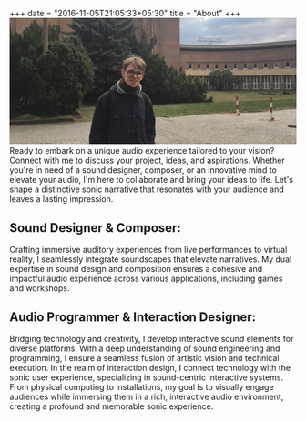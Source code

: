 +++
date = "2016-11-05T21:05:33+05:30"
title = "About"
+++
![](./LCBerlin-cropped.jpeg)
Ready to embark on a unique audio experience tailored to your vision? Connect with me to discuss your project, ideas, and aspirations. Whether you're in need of a sound designer, composer, or an innovative mind to elevate your audio, I'm here to collaborate and bring your ideas to life. Let's shape a distinctive sonic narrative that resonates with your audience and leaves a lasting impression.

## Sound Designer & Composer:
Crafting immersive auditory experiences from live performances to virtual reality, I seamlessly integrate soundscapes that elevate narratives. My dual expertise in sound design and composition ensures a cohesive and impactful audio experience across various applications, including games and workshops.

## Audio Programmer & Interaction Designer:
Bridging technology and creativity, I develop interactive sound elements for diverse platforms. With a deep understanding of sound engineering and programming, I ensure a seamless fusion of artistic vision and technical execution. In the realm of interaction design, I connect technology with the sonic user experience, specializing in sound-centric interactive systems. From physical computing to installations, my goal is to visually engage audiences while immersing them in a rich, interactive audio environment, creating a profound and memorable sonic experience.